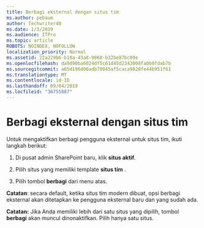 ```yaml
---
title: Berbagi eksternal dengan situs tim
ms.author: pebaum
author: Techwriter40
ms.date: 1/3/2019
ms.audience: ITPro
ms.topic: article
ROBOTS: NOINDEX, NOFOLLOW
localization_priority: Normal
ms.assetid: 22a229b6-b18a-43a8-9868-b32be87bc09e
ms.openlocfilehash: da9d90ba6024df5c61d45d2343008fa0b0fdab7b
ms.sourcegitcommit: a65d196d00adb70045af5caca9828fe44b951f61
ms.translationtype: MT
ms.contentlocale: id-ID
ms.lasthandoff: 09/04/2019
ms.locfileid: "36755887"
---
```

# <a name="external-sharing-with-a-team-site"></a>Berbagi eksternal dengan situs tim

Untuk mengaktifkan berbagi pengguna eksternal untuk situs tim, ikuti langkah berikut: 
  
1. Di pusat admin SharePoint baru, klik **situs aktif**.
  
2. Pilih situs yang memiliki template **situs tim** . 
  
3. Pilih tombol **berbagi** dari menu atas. 
  
 **Catatan**: secara default, ketika situs tim modern dibuat, opsi berbagi eksternal akan ditetapkan ke pengguna eksternal baru dan yang sudah ada. 
  
 **Catatan:** Jika Anda memiliki lebih dari satu situs yang dipilih, tombol **berbagi** akan muncul dinonaktifkan. Pilih hanya satu situs. 
  

